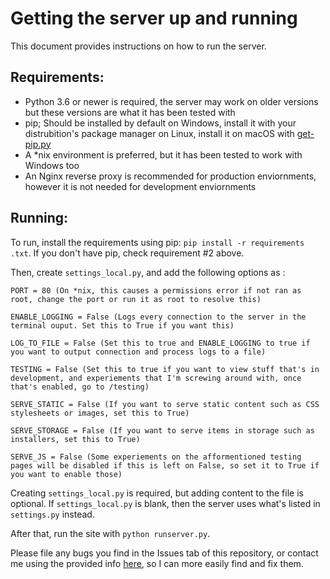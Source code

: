 # Getting the server up and running
This document provides instructions on how to run the server.

## Requirements:
- Python 3.6 or newer is required, the server may work on older versions but these versions are what it has been tested with
- pip; Should be installed by default on Windows, install it with your distrubition's package manager on Linux, install it on macOS with [get-pip.py](https://bootstrap.pypa.io/get-pip.py)
- A *nix environment is preferred, but it has been tested to work with Windows too
- An Nginx reverse proxy is recommended for production enviornments, however it is not needed for development enviornments

## Running:
To run, install the requirements using pip: `pip install -r requirements .txt`. If you don't have pip, check requirement #2 above.

Then, create `settings_local.py`, and add the following options as :

 ```
PORT = 80 (On *nix, this causes a permissions error if not ran as root, change the port or run it as root to resolve this)

ENABLE_LOGGING = False (Logs every connection to the server in the terminal ouput. Set this to True if you want this)

LOG_TO_FILE = False (Set this to true and ENABLE_LOGGING to true if you want to output connection and process logs to a file)

TESTING = False (Set this to true if you want to view stuff that's in development, and experiements that I'm screwing around with, once that's enabled, go to /testing)

SERVE_STATIC = False (If you want to serve static content such as CSS stylesheets or images, set this to True)

SERVE_STORAGE = False (If you want to serve items in storage such as installers, set this to True)

SERVE_JS = False (Some experiements on the afformentioned testing pages will be disabled if this is left on False, so set it to True if you want to enable those)

```

Creating `settings_local.py` is required, but adding content to the file is optional. If `settings_local.py` is blank, then the server uses what's listed in `settings.py` instead.

After that, run the site with `python runserver.py`.

Please file any bugs you find in the Issues tab of this repository, or contact me using the provided info [here](https://hiden.pw/about/contact), so I can more easily find and fix them.